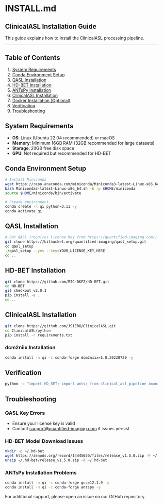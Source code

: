 # INSTALL.md

## ClinicalASL Installation Guide

This guide explains how to install the ClinicalASL processing pipeline.

---

## Table of Contents
1. [System Requirements](#system-requirements)
2. [Conda Environment Setup](#conda-environment-setup)
3. [QASL Installation](#qasl-installation)
4. [HD-BET Installation](#hd-bet-installation)  
5. [ANTsPy Installation](#antspy-installation)
6. [ClinicalASL Installation](#clinicalasl-installation)
7. [Docker Installation (Optional)](#docker-installation-optional)
8. [Verification](#verification)
9. [Troubleshooting](#troubleshooting)

## System Requirements
- **OS**: Linux (Ubuntu 22.04 recommended) or macOS
- **Memory**: Minimum 16GB RAM (32GB recommended for large datasets)
- **Storage**: 20GB free disk space
- **GPU**: Not required but recommended for HD-BET

## Conda Environment Setup

```bash
# Install Miniconda
wget https://repo.anaconda.com/miniconda/Miniconda3-latest-Linux-x86_64.sh
bash Miniconda3-latest-Linux-x86_64.sh -b -p $HOME/miniconda
source $HOME/miniconda/bin/activate

# Create environment
conda create -n qi python=3.11 -y
conda activate qi
```
## QASL Installation
```bash
# Get QASL (requires license key from https://quantified-imaging.com/)
git clone https://bitbucket.org/quantified-imaging/qasl_setup.git
cd qasl_setup
./qasl_setup --yes --key=YOUR_LICENSE_KEY_HERE
cd ..
```
## HD-BET Installation
```bash
git clone https://github.com/MIC-DKFZ/HD-BET.git
cd HD-BET
git checkout v2.0.1 
pip install -e .
cd ..
```
## ClinicalASL Installation
```bash
git clone https://github.com/JSIERO/ClinicalASL.git
cd ClinicalASL/python
pip install -r requirements.txt
```
### dcm2niix Installation
```bash
conda install -n qi -c conda-forge dcm2niix=1.0.20220720 -y
```
## Verification
```bash
python -c "import HD_BET; import ants; from clinical_asl_pipeline import main_pipeline; print('Installation successful')"
```
## Troubleshooting
### QASL Key Errors
- Ensure your license key is valid
- Contact support@quantified-imaging.com if issues persist
### HD-BET Model Download Issues
```bash
mkdir -p ~/.hd-bet
wget https://zenodo.org/record/14445620/files/release_v1.5.0.zip -P ~/.hd-bet
unzip ~/.hd-bet/release_v1.5.0.zip -d ~/.hd-bet
```
### ANTsPy Installation Problems
```bash
conda install -n qi -c conda-forge gcc=12.1.0 -y
conda install -n qi -c conda-forge antspy -y
```
For additional support, please open an issue on our GitHub repository.
